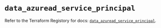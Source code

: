# `data_azuread_service_principal`

Refer to the Terraform Registory for docs: [`data_azuread_service_principal`](https://registry.terraform.io/providers/hashicorp/azuread/2.39.0/docs/data-sources/service_principal).
